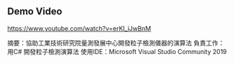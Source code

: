 ## Demo Video
https://www.youtube.com/watch?v=erKI_iJwBnM

摘要：協助工業技術研究院量測發展中心開發粒子檢測儀器的演算法
負責工作：用C# 開發粒子檢測演算法
使用IDE：Microsoft Visual Studio Community 2019

